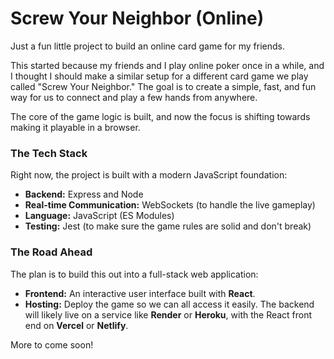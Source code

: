 # Screw Your Neighbor (Online)

Just a fun little project to build an online card game for my friends.

This started because my friends and I play online poker once in a while, and I thought I should make a similar setup for a different card game we play called "Screw Your Neighbor." The goal is to create a simple, fast, and fun way for us to connect and play a few hands from anywhere.

The core of the game logic is built, and now the focus is shifting towards making it playable in a browser.

### The Tech Stack

Right now, the project is built with a modern JavaScript foundation:

* **Backend:** Express and Node
* **Real-time Communication:** WebSockets (to handle the live gameplay)
* **Language:** JavaScript (ES Modules)
* **Testing:** Jest (to make sure the game rules are solid and don't break)

### The Road Ahead

The plan is to build this out into a full-stack web application:

* **Frontend:** An interactive user interface built with **React**.
* **Hosting:** Deploy the game so we can all access it easily. The backend will likely live on a service like **Render** or **Heroku**, with the React front end on **Vercel** or **Netlify**.

More to come soon!